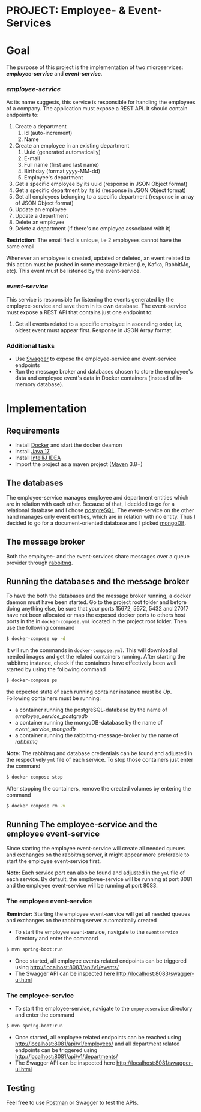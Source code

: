 # PROJECT: Employee- & Event-Services

# Goal

The purpose of this project is the implementation of two microservices: ***employee-service*** and ***event-service***.

### *employee-service*

As its name suggests, this service is responsible for handling the employees of a company. The application must expose a
REST API. It should contain endpoints to:

1. Create a department
    1. Id (auto-increment)
    2. Name
2. Create an employee in an existing department
    1. Uuid (generated automatically)
    2. E-mail
    3. Full name (first and last name)
    4. Birthday (format yyyy-MM-dd)
    5. Employee's department
3. Get a specific employee by its uuid (response in JSON Object format)
4. Get a specific department by its id (response in JSON Object format) 
5. Get all employees belonging to a specific department (response in array of JSON Object format)
6. Update an employee
7. Update a department
8. Delete an employee
9. Delete a department (if there's no employee associated with it)

**Restriction:** The email field is unique, i.e 2 employees cannot have the same email

Whenever an employee is created, updated or deleted, an event related to this action must be pushed in some message
broker (i.e, Kafka, RabbitMq, etc).
This event must be listened by the event-service.

### *event-service*

This service is responsible for listening the events generated by the employee-service and save them in its own
database.
The event-service must expose a REST API that contains just one endpoint to:

1. Get all events related to a specific employee in ascending order, i.e, oldest event must appear first. Response in
   JSON Array format.

### Additional tasks

* Use [Swagger](https://swagger.io) to expose the employee-service and event-service endpoints
* Run the message broker and databases chosen to store the employee's data and employee event's data
  in Docker containers (instead of in-memory database).

# Implementation

## Requirements

- Install [Docker](https://docs.docker.com/) and start the docker deamon
- Install [Java 17](https://adoptium.net/de/temurin/archive/?version=17)
- Install [IntelliJ IDEA](https://www.jetbrains.com/idea/)
- Import the project as a maven project ([Maven](https://maven.apache.org/) 3.8+)

## The databases

The employee-service manages employee and department entities which are in relation with each other. Because of that, I
decided to go for a relational database and I chose [postgreSQL](https://www.postgresql.org/).
The event-service on the other hand manages only event entities, which are in relation with no entity. Thus I decided to
go for a document-oriented database and I picked [mongoDB](https://www.mongodb.com/).

## The message broker

Both the employee- and the event-services share messages over a queue provider
through [rabbitmq](https://www.rabbitmq.com/).

## Running the databases and the message broker

To have the both the databases and the message broker running, a docker daemon must have been started.
Go to the project root folder and before doing anything else, be sure that your ports 15672, 5672, 5432 and 27017 have
not been allocated or map the exposed docker ports to others host ports in the in `docker-compose.yml`
located in the project root folder.
Then use the following command

```sh
$ docker-compose up -d
``` 

It will run the commands in `docker-compose.yml`. This will download all needed images and get the related containers
running.
After starting the rabbitmq instance, check if the containers have effectively been well started by using the following
command

```sh
$ docker-compose ps
```

the expected state of each running container instance must be *Up*. Following containers must be running:

- a container running the postgreSQL-database by the name of *employee_service_postgredb*
- a container running the mongoDB-database by the name of *event_service_mongodb*
- a container running the rabbitmq-message-broker by the name of *rabbitmq*



**Note:** The rabbitmq and database credentials can be found and adjusted in the respectively `yml` file of each service.
To stop those containers just enter the command
```sh
$ docker compose stop
```
After stopping the containers, remove the created volumes by entering the command
```sh
$ docker compose rm -v
```

## Running The employee-service and the employee event-service

Since starting the employee event-service will create all needed queues and exchanges on the rabbitmq server, it might
appear more preferable to start the employee event-service first.

**Note:** Each service port can also be found and adjusted in the `yml` file of each service.
By default, the employee-service will be running at port 8081 and the employee event-service will be running at port 8083.

### The employee event-service

**Reminder:** Starting the employee event-service will get all needed queues and exchanges on the rabbitmq server
automatically created

- To start the employee event-service, navigate to the `eventservice` directory and enter the command 
```sh
$ mvn spring-boot:run
```
- Once started, all employee events related endpoints can be triggered using <http://localhost:8083/api/v1/events/>
- The Swagger API can be inspected here <http://localhost:8083/swagger-ui.html>

### The employee-service

- To start the employee-service, navigate to the `empoyeeservice` directory and enter the command 
```sh
$ mvn spring-boot:run
```
- Once started, all employee related endpoints can be reached using <http://localhost:8081/api/v1/employees/> and all
  department related endpoints can be triggered using <http://localhost:8081/api/v1/departments/>
- The Swagger API can be inspected here <http://localhost:8081/swagger-ui.html>

## Testing

Feel free to use [Postman](https://www.getpostman.com/) or Swagger to test the APIs.